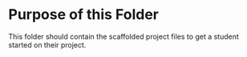 # Purpose of this Folder

This folder should contain the scaffolded project files to get a student started on their project.

